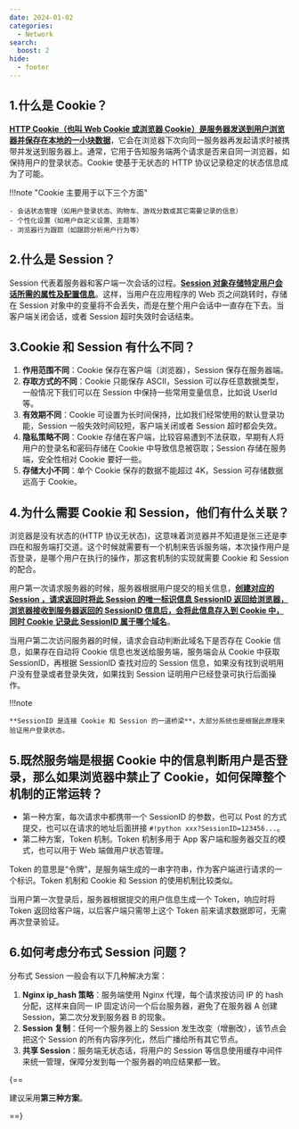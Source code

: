 ```yaml
---
date: 2024-01-02
categories:
  - Network
search:
  boost: 2
hide:
  - footer
---
```


## 1.什么是 Cookie？

<u>**HTTP Cookie（也叫 Web Cookie 或浏览器 Cookie）是服务器发送到用户浏览器并保存在本地的一小块数据**</u>，它会在浏览器下次向同一服务器再发起请求时被携带并发送到服务器上。通常，它用于告知服务端两个请求是否来自同一浏览器，如保持用户的登录状态。Cookie 使基于无状态的 HTTP 协议记录稳定的状态信息成为了可能。

!!!note "Cookie 主要用于以下三个方面"

    - 会话状态管理（如用户登录状态、购物车、游戏分数或其它需要记录的信息）
    - 个性化设置（如用户自定义设置、主题等）
    - 浏览器行为跟踪（如跟踪分析用户行为等）

## 2.什么是 Session？

Session 代表着服务器和客户端一次会话的过程。<u>**Session 对象存储特定用户会话所需的属性及配置信息**</u>。这样，当用户在应用程序的 Web 页之间跳转时，存储在 Session 对象中的变量将不会丢失，而是在整个用户会话中一直存在下去。当客户端关闭会话，或者 Session 超时失效时会话结束。

## 3.Cookie 和 Session 有什么不同？

1. **作用范围不同**：Cookie 保存在客户端（浏览器），Session 保存在服务器端。
2. **存取方式的不同**：Cookie 只能保存 ASCII，Session 可以存任意数据类型，一般情况下我们可以在 Session 中保持一些常用变量信息，比如说 UserId 等。
3. **有效期不同**：Cookie 可设置为长时间保持，比如我们经常使用的默认登录功能，Session 一般失效时间较短，客户端关闭或者 Session 超时都会失效。
4. **隐私策略不同**：Cookie 存储在客户端，比较容易遭到不法获取，早期有人将用户的登录名和密码存储在 Cookie 中导致信息被窃取；Session 存储在服务端，安全性相对 Cookie 要好一些。
5. **存储大小不同**：单个 Cookie 保存的数据不能超过 4K，Session 可存储数据远高于 Cookie。

## 4.为什么需要 Cookie 和 Session，他们有什么关联？

浏览器是没有状态的(HTTP 协议无状态)，这意味着浏览器并不知道是张三还是李四在和服务端打交道。这个时候就需要有一个机制来告诉服务端，本次操作用户是否登录，是哪个用户在执行的操作，那这套机制的实现就需要 Cookie 和 Session 的配合。

用户第一次请求服务器的时候，服务器根据用户提交的相关信息，<u>**创建对应的 Session ，请求返回时将此 Session 的唯一标识信息 SessionID 返回给浏览器，浏览器接收到服务器返回的 SessionID 信息后，会将此信息存入到 Cookie 中，同时 Cookie 记录此 SessionID 属于哪个域名**</u>。

当用户第二次访问服务器的时候，请求会自动判断此域名下是否存在 Cookie 信息，如果存在自动将 Cookie 信息也发送给服务端，服务端会从 Cookie 中获取 SessionID，再根据 SessionID 查找对应的 Session 信息，如果没有找到说明用户没有登录或者登录失效，如果找到 Session 证明用户已经登录可执行后面操作。

!!!note

    **SessionID 是连接 Cookie 和 Session 的一道桥梁**，大部分系统也是根据此原理来验证用户登录状态。

## 5.既然服务端是根据 Cookie 中的信息判断用户是否登录，那么如果浏览器中禁止了 Cookie，如何保障整个机制的正常运转？

- 第一种方案，每次请求中都携带一个 SessionID 的参数，也可以 Post 的方式提交，也可以在请求的地址后面拼接 `#!python xxx?SessionID=123456...`。
- 第二种方案，Token 机制。Token 机制多用于 App 客户端和服务器交互的模式，也可以用于 Web 端做用户状态管理。

Token 的意思是“令牌”，是服务端生成的一串字符串，作为客户端进行请求的一个标识。Token 机制和 Cookie 和 Session 的使用机制比较类似。

当用户第一次登录后，服务器根据提交的用户信息生成一个 Token，响应时将 Token 返回给客户端，以后客户端只需带上这个 Token 前来请求数据即可，无需再次登录验证。

## 6.如何考虑分布式 Session 问题？

分布式 Session 一般会有以下几种解决方案：

1. **Nginx ip_hash 策略**：服务端使用 Nginx 代理，每个请求按访问 IP 的 hash 分配，这样来自同一 IP 固定访问一个后台服务器，避免了在服务器 A 创建 Session，第二次分发到服务器 B 的现象。
2. **Session 复制**：任何一个服务器上的 Session 发生改变（增删改），该节点会把这个 Session 的所有内容序列化，然后广播给所有其它节点。
3. **共享 Session**：服务端无状态话，将用户的 Session 等信息使用缓存中间件来统一管理，保障分发到每一个服务器的响应结果都一致。

{==

建议采用**第三种方案**。

==}

[^1]: [你真的了解 Cookie 和 Session 吗?](https://www.cnblogs.com/ityouknow/p/10856177.html)
